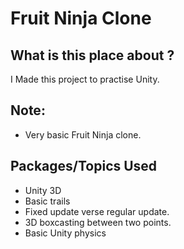 # Fruit Ninja Clone

## What is this place about ?

I Made this project to practise Unity.

## Note:
- Very basic Fruit Ninja clone.

## Packages/Topics Used

- Unity 3D
- Basic trails
- Fixed update verse regular update.
- 3D boxcasting between two points.
- Basic Unity physics

